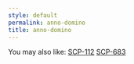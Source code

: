```yaml
---
style: default
permalink: anno-domino
title: anno-domino
---
```

You may also like:
[SCP-112](http://scp-wiki.net/scp-112)
[SCP-683](http://scp-wiki.net/scp-683)